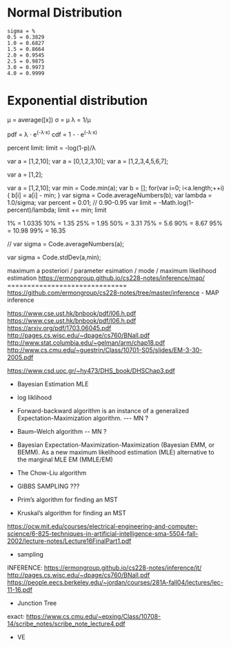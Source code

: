 # Normal Distribution





```
sigma = %
0.5 = 0.3829
1.0 = 0.6827
1.5 = 0.8664
2.0 = 0.9545
2.5 = 0.9875
3.0 = 0.9973
4.0 = 0.9999
```



# Exponential distribution

&mu; = average([x])
&sigma; = &mu;
&lambda; = 1/&mu;

pdf = &lambda; &middot; e<sup>(-&lambda;&middot;x)</sup>
cdf = 1 - &middot; e<sup>(-&lambda;&middot;x)</sup>

percent limit: limit = -log(1-p)/&lambda;



var a = [1,2,10];
var a = [0,1,2,3,10];
var a = [1,2,3,4,5,6,7];

var a = [1,2];


var a = [1,2,10];
var min = Code.min(a);
var b = [];
for(var i=0; i<a.length;++i){
	b[i] = a[i] - min;
}
var sigma = Code.averageNumbers(b);
var lambda = 1.0/sigma;
var percent = 0.01; // 0.90-0.95
var limit = -Math.log(1-percent)/lambda;
limit += min;
limit

 1% = 1.0335
10% = 1.35
25% = 1.95
50% = 3.31
75% = 5.6
90% = 8.67
95% = 10.98
99% = 16.35



// var sigma = Code.averageNumbers(a);



var sigma = Code.stdDev(a,min);




maximum a posteriori / parameter esimation / mode / maximum likelihood estimation
https://ermongroup.github.io/cs228-notes/inference/map/ ============================== https://github.com/ermongroup/cs228-notes/tree/master/inference
	- MAP inference

https://www.cse.ust.hk/bnbook/pdf/l06.h.pdf
https://www.cse.ust.hk/bnbook/pdf/l06.h.pdf
https://arxiv.org/pdf/1703.06045.pdf
http://pages.cs.wisc.edu/~dpage/cs760/BNall.pdf
http://www.stat.columbia.edu/~gelman/arm/chap18.pdf
http://www.cs.cmu.edu/~guestrin/Class/10701-S05/slides/EM-3-30-2005.pdf



https://www.csd.uoc.gr/~hy473/DHS_book/DHSChap3.pdf



- Bayesian Estimation MLE
- log liklihood

- Forward-backward algorithm is an instance of a generalized Expectation-Maximization algorithm. --- MN ?
- Baum–Welch algorithm -- MN ?
- Bayesian Expectation-Maximization-Maximization (Bayesian EMM, or BEMM). As a new maximum likelihood estimation (MLE) alternative to the marginal MLE EM (MMLE/EM) 

- The Chow-Liu algorithm
- GIBBS SAMPLING ???

- Prim’s algorithm for finding an MST
- Kruskal’s algorithm for finding an MST


https://ocw.mit.edu/courses/electrical-engineering-and-computer-science/6-825-techniques-in-artificial-intelligence-sma-5504-fall-2002/lecture-notes/Lecture16FinalPart1.pdf
- sampling










INFERENCE:
https://ermongroup.github.io/cs228-notes/inference/jt/
http://pages.cs.wisc.edu/~dpage/cs760/BNall.pdf
https://people.eecs.berkeley.edu/~jordan/courses/281A-fall04/lectures/lec-11-16.pdf
- Junction Tree


exact:
https://www.cs.cmu.edu/~epxing/Class/10708-14/scribe_notes/scribe_note_lecture4.pdf
- VE












